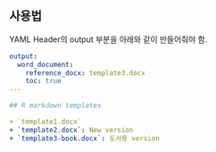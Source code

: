 ## 사용법

YAML Header의 output 부분을 아래와 같이 만들어줘야 함.

```YAML
output:
  word_document:
    reference_docx: template3.docx
    toc: true
---

## R markdown templates

+ `template1.docx`
+ `template2.docx`: New version
+ `template3-book.docx`: 도서용 version
